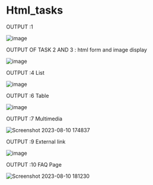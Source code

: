 # Html_tasks
OUTPUT :1

![image](https://github.com/komalgoswami777/Html_tasks/assets/105383044/ec18fbc7-292c-443b-b98f-c2908cabf505)

OUTPUT OF TASK 2 AND 3 : html form and image display

![image](https://github.com/komalgoswami777/Html_tasks/assets/105383044/bdb43f7b-e844-4c38-b7d8-ad323eae2218)

OUTPUT :4 List 

![image](https://github.com/komalgoswami777/Html_tasks/assets/105383044/831dd5b1-4562-41aa-983a-b1d929693187)

OUTPUT :6 Table

![image](https://github.com/komalgoswami777/Html_tasks/assets/105383044/677d2917-0e0c-4cda-9a69-6604da62abf1)

OUTPUT :7 Multimedia

![Screenshot 2023-08-10 174837](https://github.com/komalgoswami777/Html_tasks/assets/105383044/91ad8283-6a8e-4eac-b4b5-2e7579431625)

OUTPUT :9 External link

![image](https://github.com/komalgoswami777/Html_tasks/assets/105383044/476fdc49-a885-4166-9097-d1da59b3b87b)

OUTPUT :10 FAQ Page

![Screenshot 2023-08-10 181230](https://github.com/komalgoswami777/Html_tasks/assets/105383044/0fac5ce1-af03-453f-b6ac-55c677822975)



